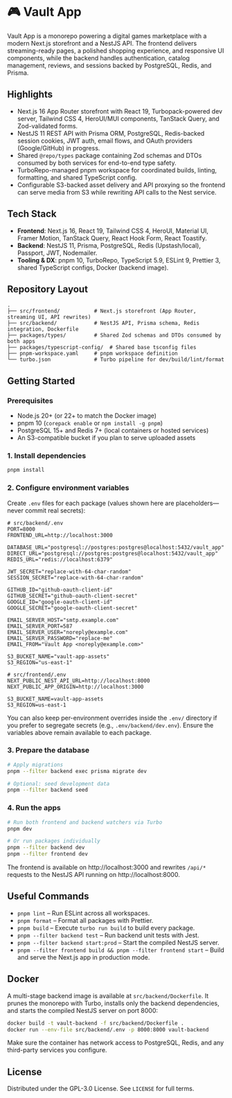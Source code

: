 # 🎮 Vault App

Vault App is a monorepo powering a digital games marketplace with a modern Next.js storefront and a NestJS API. The frontend delivers streaming-ready pages, a polished shopping experience, and responsive UI components, while the backend handles authentication, catalog management, reviews, and sessions backed by PostgreSQL, Redis, and Prisma.

## Highlights

- Next.js 16 App Router storefront with React 19, Turbopack-powered dev server, Tailwind CSS 4, HeroUI/MUI components, TanStack Query, and Zod-validated forms.
- NestJS 11 REST API with Prisma ORM, PostgreSQL, Redis-backed session cookies, JWT auth, email flows, and OAuth providers (Google/GitHub) in progress.
- Shared `@repo/types` package containing Zod schemas and DTOs consumed by both services for end-to-end type safety.
- TurboRepo-managed pnpm workspace for coordinated builds, linting, formatting, and shared TypeScript config.
- Configurable S3-backed asset delivery and API proxying so the frontend can serve media from S3 while rewriting API calls to the Nest service.

## Tech Stack

- **Frontend**: Next.js 16, React 19, Tailwind CSS 4, HeroUI, Material UI, Framer Motion, TanStack Query, React Hook Form, React Toastify.
- **Backend**: NestJS 11, Prisma, PostgreSQL, Redis (Upstash/local), Passport, JWT, Nodemailer.
- **Tooling & DX**: pnpm 10, TurboRepo, TypeScript 5.9, ESLint 9, Prettier 3, shared TypeScript configs, Docker (backend image).

## Repository Layout

```text
.
├── src/frontend/           # Next.js storefront (App Router, streaming UI, API rewrites)
├── src/backend/            # NestJS API, Prisma schema, Redis integration, Dockerfile
├── packages/types/         # Shared Zod schemas and DTOs consumed by both apps
├── packages/typescript-config/  # Shared base tsconfig files
├── pnpm-workspace.yaml     # pnpm workspace definition
└── turbo.json              # Turbo pipeline for dev/build/lint/format
```

## Getting Started

### Prerequisites

- Node.js 20+ (or 22+ to match the Docker image)
- pnpm 10 (`corepack enable` or `npm install -g pnpm`)
- PostgreSQL 15+ and Redis 7+ (local containers or hosted services)
- An S3-compatible bucket if you plan to serve uploaded assets

### 1. Install dependencies

```sh
pnpm install
```

### 2. Configure environment variables

Create `.env` files for each package (values shown here are placeholders—never commit real secrets):

```env
# src/backend/.env
PORT=8000
FRONTEND_URL=http://localhost:3000

DATABASE_URL="postgresql://postgres:postgres@localhost:5432/vault_app"
DIRECT_URL="postgresql://postgres:postgres@localhost:5432/vault_app"
REDIS_URL="redis://localhost:6379"

JWT_SECRET="replace-with-64-char-random"
SESSION_SECRET="replace-with-64-char-random"

GITHUB_ID="github-oauth-client-id"
GITHUB_SECRET="github-oauth-client-secret"
GOOGLE_ID="google-oauth-client-id"
GOOGLE_SECRET="google-oauth-client-secret"

EMAIL_SERVER_HOST="smtp.example.com"
EMAIL_SERVER_PORT=587
EMAIL_SERVER_USER="noreply@example.com"
EMAIL_SERVER_PASSWORD="replace-me"
EMAIL_FROM="Vault App <noreply@example.com>"

S3_BUCKET_NAME="vault-app-assets"
S3_REGION="us-east-1"
```

```env
# src/frontend/.env
NEXT_PUBLIC_NEST_API_URL=http://localhost:8000
NEXT_PUBLIC_APP_ORIGIN=http://localhost:3000

S3_BUCKET_NAME=vault-app-assets
S3_REGION=us-east-1
```

You can also keep per-environment overrides inside the `.env/` directory if you prefer to segregate secrets (e.g., `.env/backend/dev.env`). Ensure the variables above remain available to each package.

### 3. Prepare the database

```sh
# Apply migrations
pnpm --filter backend exec prisma migrate dev

# Optional: seed development data
pnpm --filter backend seed
```

### 4. Run the apps

```sh
# Run both frontend and backend watchers via Turbo
pnpm dev

# Or run packages individually
pnpm --filter backend dev
pnpm --filter frontend dev
```

The frontend is available on http://localhost:3000 and rewrites `/api/*` requests to the NestJS API running on http://localhost:8000.

## Useful Commands

- `pnpm lint` – Run ESLint across all workspaces.
- `pnpm format` – Format all packages with Prettier.
- `pnpm build` – Execute `turbo run build` to build every package.
- `pnpm --filter backend test` – Run backend unit tests with Jest.
- `pnpm --filter backend start:prod` – Start the compiled NestJS server.
- `pnpm --filter frontend build && pnpm --filter frontend start` – Build and serve the Next.js app in production mode.

## Docker

A multi-stage backend image is available at `src/backend/Dockerfile`. It prunes the monorepo with Turbo, installs only the backend dependencies, and starts the compiled NestJS server on port 8000:

```sh
docker build -t vault-backend -f src/backend/Dockerfile .
docker run --env-file src/backend/.env -p 8000:8000 vault-backend
```

Make sure the container has network access to PostgreSQL, Redis, and any third-party services you configure.

## License

Distributed under the GPL-3.0 License. See `LICENSE` for full terms.
